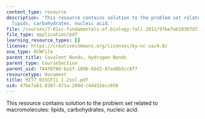 ```yaml
---
content_type: resource
description: 'This resource contains solution to the problem set related to macromolecules:
  lipids, carbohydrates, nucleic acid.'
file: /courses/7-01sc-fundamentals-of-biology-fall-2011/97be7ab10307d71a289dc44d32ecc650_MIT7_01SCF11_1.2sol.pdf
file_type: application/pdf
learning_resource_types: []
license: https://creativecommons.org/licenses/by-nc-sa/4.0/
ocw_type: OCWFile
parent_title: Covalent Bonds, Hydrogen Bonds
parent_type: CourseSection
parent_uid: 744f8f0d-6a1f-189b-b5d2-07ad8b5cc8f7
resourcetype: Document
title: MIT7_01SCF11_1.2sol.pdf
uid: 97be7ab1-0307-d71a-289d-c44d32ecc650
---
```

This resource contains solution to the problem set related to macromolecules: lipids, carbohydrates, nucleic acid.
